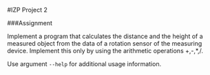 #IZP Project 2

###Assignment

Implement a program that calculates the distance and the height of a measured object from the data of a rotation sensor of the measuring device. Implement this only by using the arithmetic operations +,-,\*,/.

Use argument `--help` for additional usage information.
